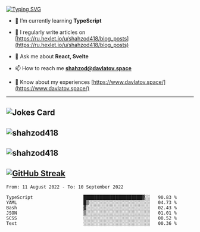 [![Typing SVG](https://readme-typing-svg.herokuapp.com?font=Turret+Road&height=30&lines=HI!+I%60m+Frontend+Developer)](https://git.io/typing-svg)

- 🌱 I’m currently learning **TypeScript**

- 📝 I regularly write articles on [https://ru.hexlet.io/u/shahzod418/blog_posts](https://ru.hexlet.io/u/shahzod418/blog_posts)

- 💬 Ask me about **React, Svelte**

- 📫 How to reach me **shahzod@davlatov.space**

- 📄 Know about my experiences [https://www.davlatov.space/](https://www.davlatov.space/)

---
![Jokes Card](https://readme-jokes.vercel.app/api?theme=radical)
---
![shahzod418](https://github-readme-stats.vercel.app/api/top-langs?username=shahzod418&show_icons=true&theme=radical&locale=en&layout=compact)
---
![shahzod418](https://github-readme-stats.vercel.app/api?username=shahzod418&show_icons=true&theme=radical&locale=en&count_private=true)
---
[![GitHub Streak](http://github-readme-streak-stats.herokuapp.com?user=shahzod418&theme=radical&date_format=M%20j%5B%2C%20Y%5D)](https://git.io/streak-stats)
---
<!--START_SECTION:waka-->

```text
From: 11 August 2022 - To: 10 September 2022

TypeScript                   ██████████████████████▓░░   90.83 %
YAML                         █▒░░░░░░░░░░░░░░░░░░░░░░░   04.73 %
Bash                         ▓░░░░░░░░░░░░░░░░░░░░░░░░   02.43 %
JSON                         ▒░░░░░░░░░░░░░░░░░░░░░░░░   01.01 %
SCSS                         ░░░░░░░░░░░░░░░░░░░░░░░░░   00.52 %
Text                         ░░░░░░░░░░░░░░░░░░░░░░░░░   00.36 %
```

<!--END_SECTION:waka-->

